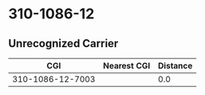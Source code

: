 # 310-1086-12
## Unrecognized Carrier


| CGI | Nearest CGI | Distance |
|-----|-------------|----------|
| 310-1086-12-7003 |  | 0.0 |
